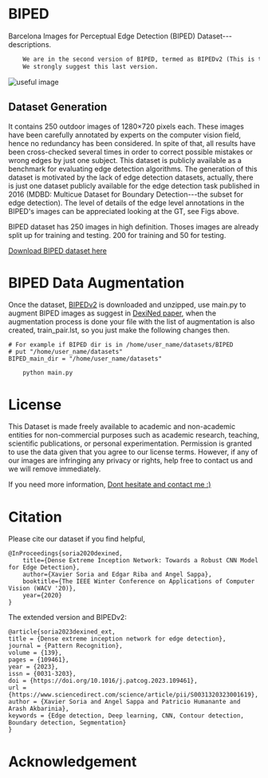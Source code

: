 # BIPED
Barcelona Images for Perceptual Edge Detection (BIPED) Dataset---descriptions.

```diff 
    We are in the second version of BIPED, termed as BIPEDv2 (This is the ultimate version of BIPED).
    We strongly suggest this last version.
```

![useful image](/figs/BIPED_banner.png)

## Dataset Generation

It contains 250 outdoor images of 1280$\times$720 pixels each. These images have been carefully annotated by experts on the computer vision field, hence no redundancy has been considered. In spite of that, all results have been cross-checked several times in order to correct possible mistakes or wrong edges by just one subject. This dataset is publicly available as a benchmark for evaluating edge detection algorithms. The generation of this dataset is motivated by the lack of edge detection datasets, actually, there is just one dataset publicly available for the edge detection task published in 2016 (MDBD: Multicue Dataset for Boundary Detection---the subset for edge detection). The level of details of the edge level annotations in the BIPED's images can be appreciated looking at the GT, see Figs above. 

BIPED dataset has 250 images in high definition. Thoses images are already split up for training and testing. 200 for training and 50 for testing.


[Download BIPED dataset here](https://drive.google.com/drive/folders/1lZuvJxL4dvhVGgiITmZsjUJPBBrFI_bM?usp=sharing)

# BIPED Data Augmentation

Once the dataset, [BIPEDv2](https://www.kaggle.com/datasets/xavysp/biped?select=BIPEDv2) is downloaded and unzipped, 
use main.py to augment BIPED images as suggest in [DexiNed paper](https://arxiv.org/pdf/1909.01955.pdf),
when the augmentation process is done your file with the list of augmentation
is also created, train_pair.lst, so you just make the following
changes then.
```
# For example if BIPED dir is in /home/user_name/datasets/BIPED
# put "/home/user_name/datasets"
BIPED_main_dir = "/home/user_name/datasets"

    python main.py

```


# License

This Dataset is made freely available to academic and non-academic entities for non-commercial purposes such as academic research, teaching, scientific publications, or personal experimentation. Permission is granted to use the data given that you agree to our license terms. However, if any of our images are infringing any privacy or rights, help free to contact us and we will remove immediately.

If you need more information, [Dont hesitate and contact me :)](https://xavysp.github.io)

# Citation
Please cite our dataset if you find helpful,
```
@InProceedings{soria2020dexined,
    title={Dense Extreme Inception Network: Towards a Robust CNN Model for Edge Detection},
    author={Xavier Soria and Edgar Riba and Angel Sappa},
    booktitle={The IEEE Winter Conference on Applications of Computer Vision (WACV '20)},
    year={2020}
}
```

The extended version and BIPEDv2:
```
@article{soria2023dexined_ext,
title = {Dense extreme inception network for edge detection},
journal = {Pattern Recognition},
volume = {139},
pages = {109461},
year = {2023},
issn = {0031-3203},
doi = {https://doi.org/10.1016/j.patcog.2023.109461},
url = {https://www.sciencedirect.com/science/article/pii/S0031320323001619},
author = {Xavier Soria and Angel Sappa and Patricio Humanante and Arash Akbarinia},
keywords = {Edge detection, Deep learning, CNN, Contour detection, Boundary detection, Segmentation}
}
```

# Acknowledgement



